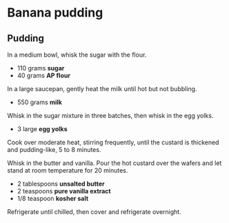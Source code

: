 Banana pudding
==============

Pudding
-------

In a medium bowl, whisk the sugar with the flour.

- 110 grams **sugar**
- 40 grams **AP flour**

In a large saucepan, gently heat the milk until hot but not bubbling.

- 550 grams **milk**

Whisk in the sugar mixture in three batches, then whisk in the egg yolks.

- 3 large **egg yolks**

Cook over moderate heat, stirring frequently, until the custard is thickened and pudding-like, 5 to 8 minutes.

Whisk in the butter and vanilla. Pour the hot custard over the wafers and let stand at room temperature for 20 minutes.

- 2 tablespoons **unsalted butter**
- 2 teaspoons **pure vanilla extract**
- 1/8 teaspoon **kosher salt**

Refrigerate until chilled, then cover and refrigerate overnight.
